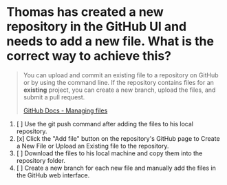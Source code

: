 # Thomas has created a new repository in the GitHub Ul and needs to add a new file. What is the correct way to achieve this?

> You can upload and commit an existing file to a repository on GitHub or by using the command line. If the repository contains files for an **existing** project, you can create a new branch, upload the files, and submit a pull request.
> 
> [GitHub Docs - Managing files](https://docs.github.com/en/repositories/working-with-files/managing-files)

1. [ ] Use the git push command after adding the files to his local repository.
1. [x] Click the "Add file" button on the repository's GitHub page to Create a New File or Upload an Existing file to the repository.
1. [ ] Download the files to his local machine and copy them into the repository folder.
1. [ ] Create a new branch for each new file and manually add the files in the GitHub web interface.